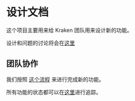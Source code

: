 # 设计文档

这个项目主要用来给 Kraken 团队用来设计新的功能。

设计和问题的讨论将会在[这里](https://github.com/openkraken/design-document/issues)

## 团队协作

我们按照 [这个流程](/doc/life_of_a_feature.zh-CN.md) 来进行完成新的功能。

所有功能的状态都可以在[这里](https://github.com/openkraken/design-document/projects?type=beta)进行追踪。